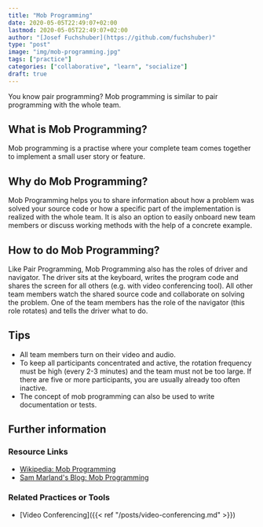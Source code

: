 ```yaml
---
title: "Mob Programming"
date: 2020-05-05T22:49:07+02:00
lastmod: 2020-05-05T22:49:07+02:00
author: "[Josef Fuchshuber](https://github.com/fuchshuber)"
type: "post"
image: "img/mob-programming.jpg"
tags: ["practice"]
categories: ["collaborative", "learn", "socialize"]
draft: true
---
```


You know pair programming? Mob programming is similar to pair programming with the whole team.
<!--more-->

## What is Mob Programming?

Mob programming is a practise where your complete team comes together to implement a small user story or feature.

## Why do Mob Programming?

Mob Programming helps you to share information about how a problem was solved your source code or how a specific part of the implementation is realized with the whole team. It is also an option to easily onboard new team members or discuss working methods with the help of a concrete example.

## How to do Mob Programming?

Like Pair Programming, Mob Programming also has the roles of driver and navigator. The driver sits at the keyboard, writes the program code and shares the screen for all others (e.g. with video conferencing tool). All other team members watch the shared source code and collaborate on solving the problem. One of the team members has the role of the navigator (this role rotates) and tells the driver what to do.

## Tips

* All team members turn on their video and audio.
* To keep all participants concentrated and active, the rotation frequency must be high (every 2-3 minutes) and the team must not be too large. If there are five or more participants, you are usually already too often inactive.
* The concept of mob programming can also be used to write documentation or tests.

## Further information

### Resource Links

* [Wikipedia: Mob Programming](https://en.wikipedia.org/wiki/Mob_programming)
* [Sam Marland's Blog: Mob Programming](https://blog.marland.io/mob-programming/)

### Related Practices or Tools

* [Video Conferencing]({{< ref "/posts/video-conferencing.md" >}})
